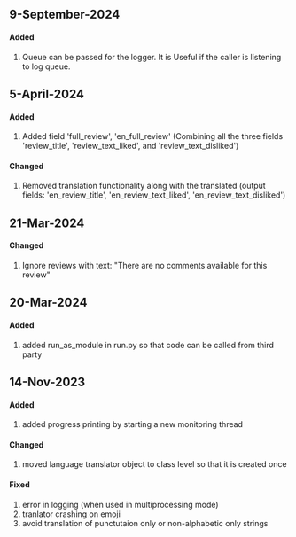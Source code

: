 ## 9-September-2024

#### Added
1. Queue can be passed for the logger. It is Useful if the caller is listening to log queue.


## 5-April-2024

#### Added 
1. Added field 'full_review', 'en_full_review' (Combining all the three fields 'review_title', 'review_text_liked', and 'review_text_disliked')

#### Changed
1. Removed translation functionality along with the translated (output fields: 'en_review_title', 'en_review_text_liked', 'en_review_text_disliked')


## 21-Mar-2024

#### Changed
1. Ignore reviews with text: "There are no comments available for this review"


## 20-Mar-2024

#### Added
1. added run_as_module in run.py so that code can be called from third party


## 14-Nov-2023

#### Added
1. added progress printing by starting a new monitoring thread

#### Changed
1. moved language translator object to class level so that it is created once

#### Fixed
1. error in logging (when used in multiprocessing mode)
2. tranlator crashing on emoji
3. avoid translation of punctutaion only or non-alphabetic only strings
